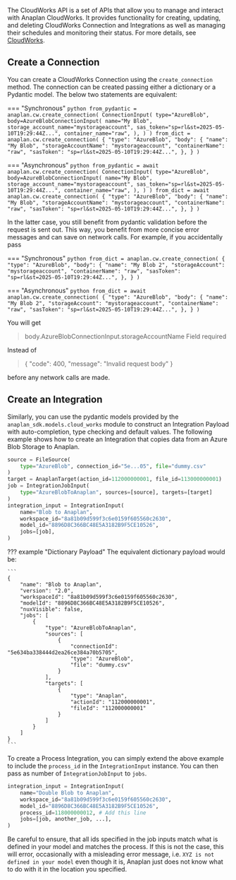 The CloudWorks API is a set of APIs that allow you to manage and interact with Anaplan CloudWorks. It provides
functionality for creating, updating, and deleting CloudWorks Connection and Integrations as well as managing their
schedules and monitoring their status. For more details,
see [CloudWorks](https://help.anaplan.com/cloudworks-96f951fe-52fc-45a3-b6cb-16b7fe38e1aa).

## Create a Connection

You can create a CloudWorks Connection using the `create_connection` method. The connection can be created passing
either a dictionary or a Pydantic model. The below two statements are equivalent:

=== "Synchronous"
    ```python
    from_pydantic = anaplan.cw.create_connection(
        ConnectionInput(
            type="AzureBlob",
            body=AzureBlobConnectionInput(
                name="My Blob",
                storage_account_name="mystorageaccount",
                sas_token="sp=rl&st=2025-05-10T19:29:44Z...",
                container_name="raw",
            ),
        )
    )
    from_dict = anaplan.cw.create_connection(
        {
            "type": "AzureBlob",
            "body": {
                "name": "My Blob",
                "storageAccountName": "mystorageaccount",
                "containerName": "raw",
                "sasToken": "sp=rl&st=2025-05-10T19:29:44Z...",
            },
        }
    )
    ```

=== "Asynchronous"
    ```python
    from_pydantic = await anaplan.cw.create_connection(
        ConnectionInput(
            type="AzureBlob",
            body=AzureBlobConnectionInput(
                name="My Blob",
                storage_account_name="mystorageaccount",
                sas_token="sp=rl&st=2025-05-10T19:29:44Z...",
                container_name="raw",
            ),
        )
    )
    from_dict = await anaplan.cw.create_connection(
        {
            "type": "AzureBlob",
            "body": {
                "name": "My Blob",
                "storageAccountName": "mystorageaccount",
                "containerName": "raw",
                "sasToken": "sp=rl&st=2025-05-10T19:29:44Z...",
            },
        }
    )
    ```

In the latter case, you still benefit from pydantic validation before the request is sent out. This way, you benefit
from more concise error messages and can save on network calls. For example, if you accidentally pass

=== "Synchronous"
    ```python
    from_dict = anaplan.cw.create_connection(
        {
            "type": "AzureBlob",
            "body": {
                "name": "My Blob 2",
                "storageAccount": "mystorageaccount",
                "containerName": "raw",
                "sasToken": "sp=rl&st=2025-05-10T19:29:44Z...",
            },
        }
    )
    ```

=== "Asynchronous"
    ```python
    from_dict = await anaplan.cw.create_connection(
        {
            "type": "AzureBlob",
            "body": {
                "name": "My Blob 2",
                "storageAccount": "mystorageaccount",
                "containerName": "raw",
                "sasToken": "sp=rl&st=2025-05-10T19:29:44Z...",
            },
        }
    )
    ```

You will get
> body.AzureBlobConnectionInput.storageAccountName Field required

Instead of
> { "code": 400, "message": "Invalid request body" }

before any network calls are made.

## Create an Integration

Similarly, you can use the pydantic models provided by the `anaplan_sdk.models.cloud_works` module to construct an Integration Payload with auto-completion, type checking and default values. The following example shows how to create an Integration that copies data from an Azure Blob Storage to Anaplan.
```python
source = FileSource(
    type="AzureBlob", connection_id="5e...05", file="dummy.csv"
)
target = AnaplanTarget(action_id=112000000001, file_id=113000000001)
job = IntegrationJobInput(
    type="AzureBlobToAnaplan", sources=[source], targets=[target]
)
integration_input = IntegrationInput(
    name="Blob to Anaplan",
    workspace_id="8a81b09d599f3c6e0159f605560c2630",
    model_id="8896D8C366BC48E5A3182B9F5CE10526",
    jobs=[job],
)
```

??? example "Dictionary Payload"
    The equivalent dictionary payload would be:

    ```
    {
        "name": "Blob to Anaplan",
        "version": "2.0",
        "workspaceId": "8a81b09d599f3c6e0159f605560c2630",
        "modelId": "8896D8C366BC48E5A3182B9F5CE10526",
        "nuxVisible": false,
        "jobs": [
            {
                "type": "AzureBlobToAnaplan",
                "sources": [
                    {
                        "connectionId": "5e634ba338444d2ea26ce384a70b5705",
                        "type": "AzureBlob",
                        "file": "dummy.csv"
                    }
                ],
                "targets": [
                    {
                        "type": "Anaplan",
                        "actionId": "112000000001",
                        "fileId": "112000000001"
                    }
                ]
            }
        ]
    }
    ```

To create a Process Integration, you can simply extend the above example to include the `process_id` in the `IntegrationInput` instance. You can then pass as number of `IntegrationJobInput` to `jobs`. 

```python
integration_input = IntegrationInput(
    name="Double Blob to Anaplan",
    workspace_id="8a81b09d599f3c6e0159f605560c2630",
    model_id="8896D8C366BC48E5A3182B9F5CE10526",
    process_id=118000000012, # Add this line
    jobs=[job, another_job, ...],
)
```

Be careful to ensure, that all ids specified in the job inputs match what is defined in your model and matches the process. If this is not the case, this will error, occasionally with a misleading error message, i.e. `XYZ is not defined in your model` even though it is, Anaplan just does not know what to do with it in the location you specified.

